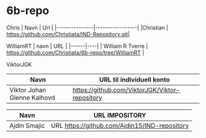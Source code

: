 # 6b-repo
Chris
| Navn | Url |
|---------------|-----------------|
|Christian | https://github.com/Christiata/IND-Repository.git|

 WilliamRT
| navn | URL |
|------|----|
| William R Tverre | https://github.com/Christiata/6b-repo/tree/WilliamRT |

ViktorJGK

|Navn|URL til individuell konto|
|----------|----------|
|Viktor Johan Glenne Kalhovd|https://github.com/ViktorJGK/Viktor-repository|

Navn| URL IMPOSITORY|
 |--------|--------|
 Ajdin Smajic | URL https://github.com/Ajdin15/IND-repository


